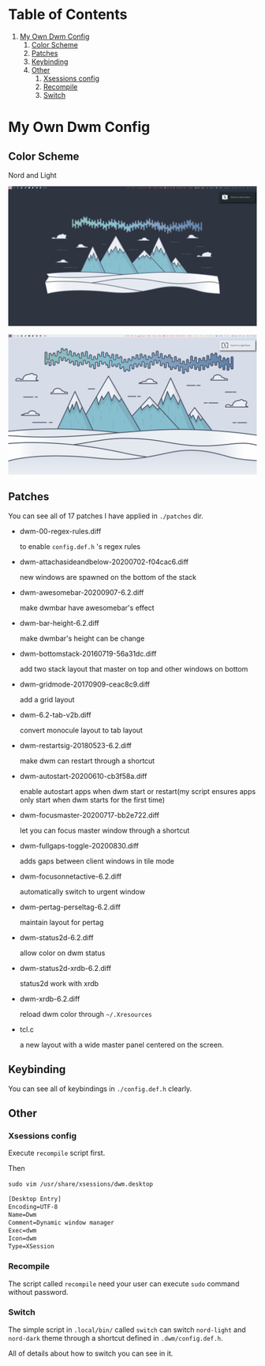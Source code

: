 
# Table of Contents

1.  [My Own Dwm Config](#org27716e3)
    1.  [Color Scheme](#org4976554)
    2.  [Patches](#org2026491)
    3.  [Keybinding](#orgdf423ab)
    4.  [Other](#org1958ae2)
        1.  [Xsessions config](#org1745859)
        2.  [Recompile](#org3f8fde8)
        3.  [Switch](#switch)




<a id="org27716e3"></a>

# My Own Dwm Config


<a id="org4976554"></a>

## Color Scheme

Nord and Light

![Nord Dark](../Pictures/shot/dark-dwm.png)

![Nord Light](../Pictures/shot/light-dwm.png)


<a id="org2026491"></a>

## Patches

You can see all of 17 patches I have applied in `./patches` dir.

-   dwm-00-regex-rules.diff

    to enable `config.def.h` 's regex rules

-   dwm-attachasideandbelow-20200702-f04cac6.diff

    new windows are spawned on the bottom of the stack

-   dwm-awesomebar-20200907-6.2.diff

    make dwmbar have awesomebar's effect

-   dwm-bar-height-6.2.diff

    make dwmbar's height can be change

-   dwm-bottomstack-20160719-56a31dc.diff

    add two stack layout that master on top and other windows on bottom

-   dwm-gridmode-20170909-ceac8c9.diff

    add a grid layout

-   dwm-6.2-tab-v2b.diff

    convert monocule layout to tab layout

-   dwm-restartsig-20180523-6.2.diff

    make dwm can restart through a shortcut

-   dwm-autostart-20200610-cb3f58a.diff

    enable autostart apps when dwm start or restart(my script ensures apps only start when dwm starts for the first time)

-   dwm-focusmaster-20200717-bb2e722.diff

    let you can focus master window through a shortcut

-   dwm-fullgaps-toggle-20200830.diff

    adds gaps between client windows in tile mode

-   dwm-focusonnetactive-6.2.diff

    automatically switch to urgent window

-   dwm-pertag-perseltag-6.2.diff

    maintain layout for pertag

-   dwm-status2d-6.2.diff

    allow color on dwm status

-   dwm-status2d-xrdb-6.2.diff

    status2d work with xrdb

-   dwm-xrdb-6.2.diff

    reload dwm color through `~/.Xresources`

-   tcl.c

    a new layout with a wide master panel centered on the screen.

<a id="orgdf423ab"></a>

## Keybinding

You can see all of keybindings in `./config.def.h` clearly.

<a id="org1958ae2"></a>

## Other


<a id="org1745859"></a>

### Xsessions config

Execute `recompile` script first.

Then

`sudo vim /usr/share/xsessions/dwm.desktop`

```shell
[Desktop Entry]
Encoding=UTF-8
Name=Dwm
Comment=Dynamic window manager
Exec=dwm
Icon=dwm
Type=XSession
```

<a id="org3f8fde8"></a>

### Recompile

The script called `recompile` need your user can execute `sudo` command without password.

<a id="switch"></a>

### Switch

The simple script in `.local/bin/` called `switch` can switch `nord-light` and `nord-dark` theme through a shortcut defined in `.dwm/config.def.h`.

All of details about how to switch you can see in it.
